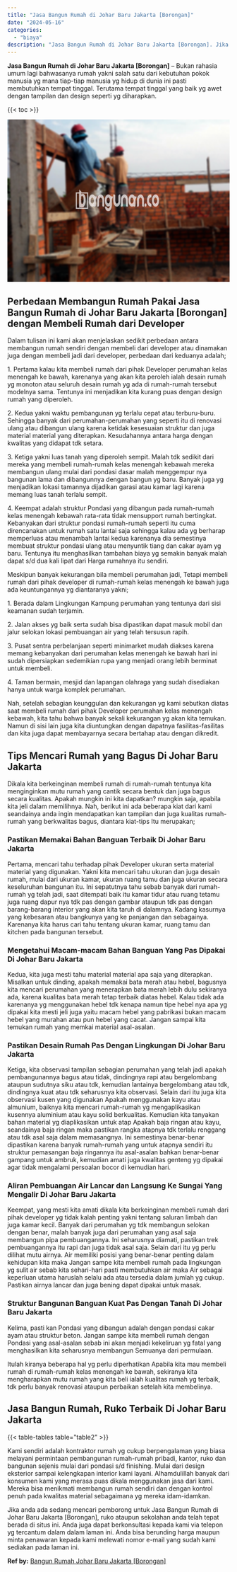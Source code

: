 ```yaml
---
title: "Jasa Bangun Rumah di Johar Baru Jakarta [Borongan]"
date: "2024-05-16"
categories: 
  - "biaya"
description: "Jasa Bangun Rumah di Johar Baru Jakarta [Borongan]. Jika anda ada sedang mencari pemborong untuk Jasa Bangun Rumah di Johar Baru Jakarta [Borongan], ruko a..."
---
```


**Jasa Bangun Rumah di Johar Baru Jakarta \[Borongan\]** – Bukan rahasia umum lagi bahwasanya rumah yakni salah satu dari kebutuhan pokok manusia yg mana tiap-tiap manusia yg hidup di dunia ini pasti membutuhkan tempat tinggal. Terutama tempat tinggal yang baik yg awet dengan tampilan dan design seperti yg diharapkan.

{{< toc >}}

![Jasa Bangun Rumah di Johar Baru Jakarta [Borongan]](/images/borong-bangunan-34.png)

## Perbedaan Membangun Rumah Pakai Jasa Bangun Rumah di Johar Baru Jakarta \[Borongan\] dengan Membeli Rumah dari Developer

Dalam tulisan ini kami akan menjelaskan sedikit perbedaan antara membangun rumah sendiri dengan membeli dari developer atau dinamakan juga dengan membeli jadi dari developer, perbedaan dari keduanya adalah;

1\. Pertama kalau kita membeli rumah dari pihak Developer perumahan kelas menengah ke bawah, karenanya yang akan kita peroleh ialah desain rumah yg monoton atau seluruh desain rumah yg ada di rumah-rumah tersebut modelnya sama. Tentunya ini menjadikan kita kurang puas dengan design rumah yang diperoleh.

2\. Kedua yakni waktu pembangunan yg terlalu cepat atau terburu-buru. Sehingga banyak dari perumahan-perumahan yang seperti itu di renovasi ulang atau dibangun ulang karena ketidak kesesuaian struktur dan juga material material yang diterapkan. Kesudahannya antara harga dengan kwalitas yang didapat tdk setara.

3\. Ketiga yakni luas tanah yang diperoleh sempit. Malah tdk sedikit dari mereka yang membeli rumah-rumah kelas menengah kebawah mereka membangun ulang mulai dari pondasi dasar malah menggempur nya bangunan lama dan dibangunnya dengan bangun yg baru. Banyak juga yg menjadikan lokasi tamannya dijadikan garasi atau kamar lagi karena memang luas tanah terlalu sempit.

4\. Keempat adalah struktur Pondasi yang dibangun pada rumah-rumah kelas menengah kebawah rata-rata tidak mensupport rumah bertingkat. Kebanyakan dari struktur pondasi rumah-rumah seperti itu cuma direncanakan untuk rumah satu lantai saja sehingga kalau ada yg berharap memperluas atau menambah lantai kedua karenanya dia semestinya membuat struktur pondasi ulang atau menyuntik tiang dan cakar ayam yg baru. Tentunya itu menghasilkan tambahan biaya yg semakin banyak malah dapat s/d dua kali lipat dari Harga rumahnya itu sendiri.

Meskipun banyak kekurangan bila membeli perumahan jadi, Tetapi membeli rumah dari pihak developer di rumah-rumah kelas menengah ke bawah juga ada keuntungannya yg diantaranya yakni;

1\. Berada dalam Lingkungan Kampung perumahan yang tentunya dari sisi keamanan sudah terjamin.

2\. Jalan akses yg baik serta sudah bisa dipastikan dapat masuk mobil dan jalur selokan lokasi pembuangan air yang telah tersusun rapih.

3\. Pusat sentra perbelanjaan seperti minimarket mudah diakses karena memang kebanyakan dari perumahan kelas menengah ke bawah hari ini sudah dipersiapkan sedemikian rupa yang menjadi orang lebih berminat untuk membeli.

4\. Taman bermain, mesjid dan lapangan olahraga yang sudah disediakan hanya untuk warga komplek perumahan.

Nah, setelah sebagian keunggulan dan kekurangan yg kami sebutkan diatas saat membeli rumah dari pihak Developer perumahan kelas menengah kebawah, kita tahu bahwa banyak sekali kekurangan yg akan kita temukan. Namun di sisi lain juga kita diuntungkan dengan dapatnya fasilitas-fasilitas dan kita juga dapat membayarnya secara bertahap atau dengan dikredit.

## Tips Mencari Rumah yang Bagus Di Johar Baru Jakarta

Dikala kita berkeinginan membeli rumah di rumah-rumah tentunya kita menginginkan mutu rumah yang cantik secara bentuk dan juga bagus secara kualitas. Apakah mungkin ini kita dapatkan? mungkin saja, apabila kita jeli dalam memilihnya. Nah, berikut ini ada beberapa kiat dari kami seandainya anda ingin mendapatkan kan tampilan dan juga kualitas rumah-rumah yang berkwalitas bagus, diantara kiat-tips Itu merupakan;

### Pastikan Memakai Bahan Banguan Terbaik Di Johar Baru Jakarta

Pertama, mencari tahu terhadap pihak Developer ukuran serta material material yang digunakan. Yakni kita mencari tahu ukuran dan juga desain rumah, mulai dari ukuran kamar, ukuran ruang tamu dan juga ukuran secara keseluruhan bangunan itu. Ini sepatutnya tahu sebab banyak dari rumah-rumah yg telah jadi, saat ditempati baik itu kamar tidur atau ruang tetamu juga ruang dapur nya tdk pas dengan gambar ataupun tdk pas dengan barang-barang interior yang akan kita taruh di dalamnya. Kadang kasurnya yang kebesaran atau bangkunya yang ke panjangan dan sebagainya. Karenanya kita harus cari tahu tentang ukuran kamar, ruang tamu dan kitchen pada bangunan tersebut.

### Mengetahui Macam-macam Bahan Banguan Yang Pas Dipakai Di Johar Baru Jakarta

Kedua, kita juga mesti tahu material material apa saja yang diterapkan. Misalkan untuk dinding, apakah memakai bata merah atau hebel, bagusnya kita mencari perumahan yang menerapkan bata merah lebih dulu sekiranya ada, karena kualitas bata merah tetap terbaik diatas hebel. Kalau tidak ada karenanya yg menggunakan hebel tdk kenapa namun tipe hebel nya apa yg dipakai kita mesti jeli juga yaitu macam hebel yang pabrikasi bukan macam hebel yang murahan atau pun hebel yang cacat. Jangan sampai kita temukan rumah yang memkai material asal-asalan.

### Pastikan Desain Rumah Pas Dengan Lingkungan Di Johar Baru Jakarta

Ketiga, kita observasi tampilan sebagian perumahan yang telah jadi apakah pembangunannya bagus atau tidak, dindingnya rapi atau bergelombang ataupun sudutnya siku atau tdk, kemudian lantainya bergelombang atau tdk, dindingnya kuat atau tdk seharusnya kita observasi. Selain dari itu juga kita observasi kusen yang digunakan Apakah menggunakan kayu atau almunium, baiknya kita mencari rumah-rumah yg mengaplikasikan kusennya aluminium atau kayu solid berkualitas. Kemudian kita tanyakan bahan material yg diaplikasikan untuk atap Apakah baja ringan atau kayu, seandainya baja ringan maka pastikan rangka atapnya tdk terlalu renggang atau tdk asal saja dalam memasangnya. Ini semestinya benar-benar dipastikan karena banyak rumah-rumah yang untuk atapnya sendiri itu struktur pemasangan baja ringannya itu asal-asalan bahkan benar-benar gampang untuk ambruk, kemudian amati juga kwalitas genteng yg dipakai agar tidak mengalami persoalan bocor di kemudian hari.

### Aliran Pembuangan Air Lancar dan Langsung Ke Sungai Yang Mengalir Di Johar Baru Jakarta

Keempat, yang mesti kita amati dikala kita berkeinginan membeli rumah dari pihak developer yg tidak kalah penting yakni tentang saluran limbah dan juga kamar kecil. Banyak dari perumahan yg tdk membangun selokan dengan benar, malah banyak juga dari perumahan yang asal saja membangun pipa pembuangannya. Ini seharusnya diamati, pastikan trek pembuangannya itu rapi dan juga tidak asal saja. Selain dari itu yg perlu dilihat mutu airnya. Air memiliki posisi yang benar-benar penting dalam kehidupan kita maka Jangan sampe kita membeli rumah pada lingkungan yg sulit air sebab kita sehari-hari pasti membutuhkan air maka Air sebagai keperluan utama haruslah selalu ada atau tersedia dalam jumlah yg cukup. Pastikan airnya lancar dan juga bening dapat dipakai untuk masak.

### Struktur Bangunan Banguan Kuat Pas Dengan Tanah Di Johar Baru Jakarta

Kelima, pasti kan Pondasi yang dibangun adalah dengan pondasi cakar ayam atau struktur beton. Jangan sampe kita membeli rumah dengan Pondasi yang asal-asalan sebab ini akan menjadi kekeliruan yg fatal yang menghasilkan kita seharusnya membangun Semuanya dari permulaan.

Itulah kiranya beberapa hal yg perlu diperhatikan Apabila kita mau membeli rumah di rumah-rumah kelas menengah ke bawah, sekiranya kita mengharapkan mutu rumah yang kita beli ialah kualitas rumah yg terbaik, tdk perlu banyak renovasi ataupun perbaikan setelah kita membelinya.

## Jasa Bangun Rumah, Ruko Terbaik Di Johar Baru Jakarta

{{< table-tables table="table2" >}}

Kami sendiri adalah kontraktor rumah yg cukup berpengalaman yang biasa melayani permintaan pembangunan rumah-rumah pribadi, kantor, ruko dan bangunan sejenis mulai dari pondasi s/d finishing. Mulai dari design eksterior sampai kelengkapan interior kami layani. Alhamdulillah banyak dari konsumen kami yang merasa puas dikala menggunakan jasa dari kami. Mereka bisa menikmati membangun rumah sendiri dan dengan kontrol penuh pada kwalitas material sebagaimana yg mereka idam-idamkan.

Jika anda ada sedang mencari pemborong untuk Jasa Bangun Rumah di Johar Baru Jakarta \[Borongan\], ruko ataupun sekolahan anda telah tepat berada di situs ini. Anda juga dapat berkonsultasi kepada kami via telepon yg tercantum dalam dalam laman ini. Anda bisa berunding harga maupun minta penawaran kepada kami melewati nomor e-mail yang sudah kami sediakan pada laman ini.

**Ref by:** [Bangun Rumah Johar Baru Jakarta [Borongan]](https://id.wikipedia.org/wiki/Bangun)
